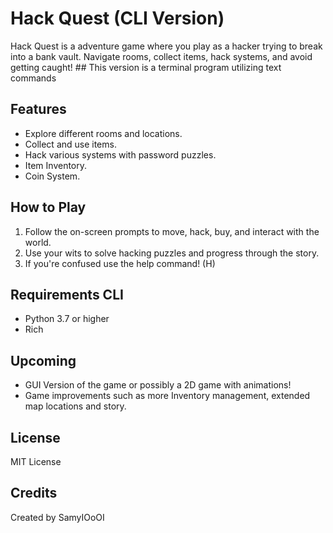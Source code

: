 
# Hack Quest (CLI Version)

Hack Quest is a adventure game where you play as a hacker trying to break into a bank vault. Navigate rooms, collect items, hack systems, and avoid getting caught! ## This version is a terminal program utilizing text commands

## Features

- Explore different rooms and locations.
- Collect and use items.
- Hack various systems with password puzzles.
- Item Inventory.
- Coin System.

## How to Play

1. Follow the on-screen prompts to move, hack, buy, and interact with the world.
2. Use your wits to solve hacking puzzles and progress through the story.
3. If you're confused use the help command! (H)

## Requirements CLI
- Python 3.7 or higher
- Rich

## Upcoming
- GUI Version of the game or possibly a 2D game with animations!
- Game improvements such as more Inventory management, extended map locations and story.

## License
MIT License

## Credits
Created by SamyIOoOI

